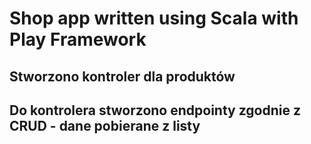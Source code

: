 # Shop app written using Scala with Play Framework


## Stworzono kontroler dla produktów
## Do kontrolera stworzono endpointy zgodnie z CRUD - dane pobierane z listy
```
